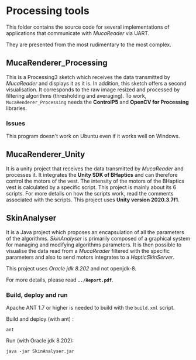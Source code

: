 # Processing tools

This folder contains the source code for several implementations of applications that communicate with *MucaReader* via UART.

They are presented from the most rudimentary to the most complex.

## MucaRenderer_Processing

This is a Processing3 sketch which receives the data transmitted by *MucaReader* and displays it as it is. In addition, this sketch offers a second visualisation. It corresponds to the raw image resized and processed by filtering algorithms (thresholding and averaging).
To work, `MucaRenderer_Processing` needs the **ControlP5** and **OpenCV for Processing** libraries.

### Issues

This program doesn't work on Ubuntu even if it works well on Windows.

## MucaRenderer_Unity

It is a unity project that receives the data transmitted by *MucaReader* and processes it. It integrates the **Unity SDK of BHaptics** and can therefore control the motors of the vest. The intensity of the motors of the BHaptics vest is calculated by a specific script.
This project is mainly about its 6 scripts.
For more details on how the scripts work, read the comments associated with the scripts.
This project uses **Unity version 2020.3.7f1**.

## SkinAnalyser

It is a Java project which proposes an encapsulation of all the parameters of the algorithms. *SkinAnalyser* is primarily composed of a graphical system for managing and modifying algorithms parameters. It is then possible to visualise the data read from a *MucaReader* filtered with the specific parameters and also to send motors integrates to a *HapticSkinServer*.

This project uses *Oracle jdk 8.202* and not openjdk-8.

For more details, please read **`../Report.pdf`**.

### Build, deploy and run

Apache ANT 1.7 or higher is needed to build with the `build.xml` script.

Build and deploy (with ant) : 

```console
ant
```

Run (with Oracle jdk 8.202):

```console
java -jar SkinAnalyser.jar
```
